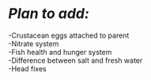 # *Plan to add:*  
-Crustacean eggs attached to parent   
-Nitrate system  
-Fish health and hunger system  
-Difference between salt and fresh water  
-Head fixes  